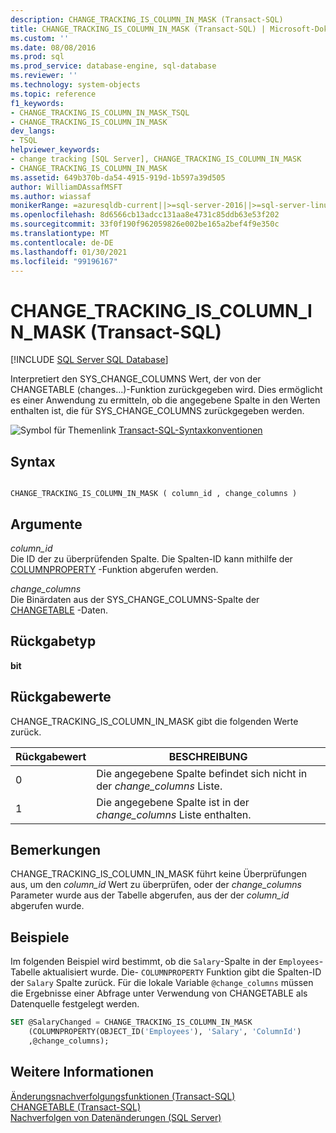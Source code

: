 ```yaml
---
description: CHANGE_TRACKING_IS_COLUMN_IN_MASK (Transact-SQL)
title: CHANGE_TRACKING_IS_COLUMN_IN_MASK (Transact-SQL) | Microsoft-Dokumentation
ms.custom: ''
ms.date: 08/08/2016
ms.prod: sql
ms.prod_service: database-engine, sql-database
ms.reviewer: ''
ms.technology: system-objects
ms.topic: reference
f1_keywords:
- CHANGE_TRACKING_IS_COLUMN_IN_MASK_TSQL
- CHANGE_TRACKING_IS_COLUMN_IN_MASK
dev_langs:
- TSQL
helpviewer_keywords:
- change tracking [SQL Server], CHANGE_TRACKING_IS_COLUMN_IN_MASK
- CHANGE_TRACKING_IS_COLUMN_IN_MASK
ms.assetid: 649b370b-da54-4915-919d-1b597a39d505
author: WilliamDAssafMSFT
ms.author: wiassaf
monikerRange: =azuresqldb-current||>=sql-server-2016||>=sql-server-linux-2017||=azuresqldb-mi-current
ms.openlocfilehash: 8d6566cb13adcc131aa8e4731c85ddb63e53f202
ms.sourcegitcommit: 33f0f190f962059826e002be165a2bef4f9e350c
ms.translationtype: MT
ms.contentlocale: de-DE
ms.lasthandoff: 01/30/2021
ms.locfileid: "99196167"
---
```

# <a name="change_tracking_is_column_in_mask-transact-sql"></a>CHANGE_TRACKING_IS_COLUMN_IN_MASK (Transact-SQL)
[!INCLUDE [SQL Server SQL Database](../../includes/applies-to-version/sql-asdb.md)]

  Interpretiert den SYS_CHANGE_COLUMNS Wert, der von der CHANGETABLE (changes...)-Funktion zurückgegeben wird. Dies ermöglicht es einer Anwendung zu ermitteln, ob die angegebene Spalte in den Werten enthalten ist, die für SYS_CHANGE_COLUMNS zurückgegeben werden.  
  
 ![Symbol für Themenlink](../../database-engine/configure-windows/media/topic-link.gif "Symbol für Themenlink") [Transact-SQL-Syntaxkonventionen](../../t-sql/language-elements/transact-sql-syntax-conventions-transact-sql.md)  
  
## <a name="syntax"></a>Syntax  
  
```  
  
CHANGE_TRACKING_IS_COLUMN_IN_MASK ( column_id , change_columns )  
```  
  
## <a name="arguments"></a>Argumente  
 *column_id*  
 Die ID der zu überprüfenden Spalte. Die Spalten-ID kann mithilfe der [COLUMNPROPERTY](../../t-sql/functions/columnproperty-transact-sql.md) -Funktion abgerufen werden.  
  
 *change_columns*  
 Die Binärdaten aus der SYS_CHANGE_COLUMNS-Spalte der [CHANGETABLE](../../relational-databases/system-functions/changetable-transact-sql.md) -Daten.  
  
## <a name="return-type"></a>Rückgabetyp  
 **bit**  
  
## <a name="return-values"></a>Rückgabewerte  
 CHANGE_TRACKING_IS_COLUMN_IN_MASK gibt die folgenden Werte zurück.  
  
|Rückgabewert|BESCHREIBUNG|  
|------------------|-----------------|  
|0|Die angegebene Spalte befindet sich nicht in der *change_columns* Liste.|  
|1|Die angegebene Spalte ist in der *change_columns* Liste enthalten.|  
  
## <a name="remarks"></a>Bemerkungen  
 CHANGE_TRACKING_IS_COLUMN_IN_MASK führt keine Überprüfungen aus, um den *column_id* Wert zu überprüfen, oder der *change_columns* Parameter wurde aus der Tabelle abgerufen, aus der der *column_id* abgerufen wurde.  
  
## <a name="examples"></a>Beispiele  
 Im folgenden Beispiel wird bestimmt, ob die `Salary`-Spalte in der `Employees`-Tabelle aktualisiert wurde. Die- `COLUMNPROPERTY` Funktion gibt die Spalten-ID der `Salary` Spalte zurück. Für die lokale Variable `@change_columns` müssen die Ergebnisse einer Abfrage unter Verwendung von CHANGETABLE als Datenquelle festgelegt werden.  
  
```sql  
SET @SalaryChanged = CHANGE_TRACKING_IS_COLUMN_IN_MASK  
    (COLUMNPROPERTY(OBJECT_ID('Employees'), 'Salary', 'ColumnId')  
    ,@change_columns);  
```  
  
## <a name="see-also"></a>Weitere Informationen  
 [Änderungsnachverfolgungsfunktionen &#40;Transact-SQL&#41;](../../relational-databases/system-functions/change-tracking-functions-transact-sql.md)   
 [CHANGETABLE &#40;Transact-SQL&#41;](../../relational-databases/system-functions/changetable-transact-sql.md)   
 [Nachverfolgen von Datenänderungen &#40;SQL Server&#41;](../../relational-databases/track-changes/track-data-changes-sql-server.md)  
  
  
